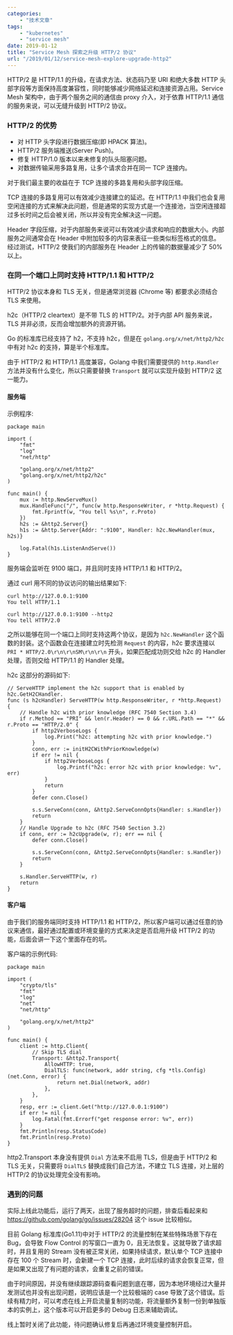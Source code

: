 ```yaml
---
categories:
    - "技术文章"
tags:
    - "kubernetes"
    - "service mesh"
date: 2019-01-12
title: "Service Mesh 探索之升级 HTTP/2 协议"
url: "/2019/01/12/service-mesh-explore-upgrade-http2"
---
```


HTTP/2 是 HTTP/1.1 的升级，在请求方法、状态码乃至 URI 和绝大多数 HTTP 头部字段等方面保持高度兼容性，同时能够减少网络延迟和连接资源占用。Service Mesh 架构中，由于两个服务之间的通信由 proxy 介入，对于依靠 HTTP/1.1 通信的服务来说，可以无缝升级到 HTTP/2 协议。

<!--more-->

### HTTP/2 的优势

* 对 HTTP 头字段进行数据压缩(即 HPACK 算法)。
* HTTP/2 服务端推送(Server Push)。
* 修复 HTTP/1.0 版本以来未修复的队头阻塞问题。
* 对数据传输采用多路复用，让多个请求合并在同一 TCP 连接内。

对于我们最主要的收益在于 TCP 连接的多路复用和头部字段压缩。

TCP 连接的多路复用可以有效减少连接建立的延迟。在 HTTP/1.1 中我们也会复用空闲连接的方式来解决此问题，但是通常的实现方式是一个连接池，当空闲连接超过多长时间之后会被关闭，所以并没有完全解决这一问题。

Header 字段压缩，对于内部服务来说可以有效减少请求和响应的数据大小。内部服务之间通常会在 Header 中附加较多的内容来表征一些类似标签格式的信息。经过测试，HTTP/2 使我们的内部服务在 Header 上的传输的数据量减少了 50% 以上。

### 在同一个端口上同时支持 HTTP/1.1 和 HTTP/2

HTTP/2 协议本身和 TLS 无关，但是通常浏览器 (Chrome 等) 都要求必须结合 TLS 来使用。

h2c（HTTP/2 cleartext）是不带 TLS 的 HTTP/2。对于内部 API 服务来说，TLS 并非必须，反而会增加额外的资源开销。

Go 的标准库已经支持了 h2，不支持 h2c，但是在 `golang.org/x/net/http2/h2c` 中有对 h2c 的支持，算是半个标准库。

由于 HTTP/2 和 HTTP/1.1 高度兼容，Golang 中我们需要提供的 `http.Handler` 方法并没有什么变化，所以只需要替换 `Transport` 就可以实现升级到 HTTP/2 这一能力。

#### 服务端

示例程序:

```golang
package main

import (
    "fmt"
    "log"
    "net/http"

    "golang.org/x/net/http2"
    "golang.org/x/net/http2/h2c"
)

func main() {
    mux := http.NewServeMux()
    mux.HandleFunc("/", func(w http.ResponseWriter, r *http.Request) {
        fmt.Fprintf(w, "You tell %s\n", r.Proto)
    })
    h2s := &http2.Server{}
    h1s := &http.Server{Addr: ":9100", Handler: h2c.NewHandler(mux, h2s)}

    log.Fatal(h1s.ListenAndServe())
}
```

服务端会监听在 9100 端口，并且同时支持 HTTP/1.1 和 HTTP/2。

通过 curl 用不同的协议访问的输出结果如下:

```
curl http://127.0.0.1:9100
You tell HTTP/1.1

curl http://127.0.0.1:9100 --http2
You tell HTTP/2.0
```

之所以能够在同一个端口上同时支持这两个协议，是因为 `h2c.NewHandler` 这个函数的封装。这个函数会在连接建立时先检测 `Request` 的内容，h2c 要求连接以 `PRI * HTTP/2.0\r\n\r\nSM\r\n\r\n` 开头，如果匹配成功则交给 h2c 的 Handler 处理，否则交给 HTTP/1.1 的 Handler 处理。

h2c 这部分的源码如下:

```golang
// ServeHTTP implement the h2c support that is enabled by h2c.GetH2CHandler.
func (s h2cHandler) ServeHTTP(w http.ResponseWriter, r *http.Request) {
    // Handle h2c with prior knowledge (RFC 7540 Section 3.4)
    if r.Method == "PRI" && len(r.Header) == 0 && r.URL.Path == "*" && r.Proto == "HTTP/2.0" {
        if http2VerboseLogs {
            log.Print("h2c: attempting h2c with prior knowledge.")
        }
        conn, err := initH2CWithPriorKnowledge(w)
        if err != nil {
            if http2VerboseLogs {
                log.Printf("h2c: error h2c with prior knowledge: %v", err)
            }
            return
        }
        defer conn.Close()

        s.s.ServeConn(conn, &http2.ServeConnOpts{Handler: s.Handler})
        return
    }
    // Handle Upgrade to h2c (RFC 7540 Section 3.2)
    if conn, err := h2cUpgrade(w, r); err == nil {
        defer conn.Close()

        s.s.ServeConn(conn, &http2.ServeConnOpts{Handler: s.Handler})
        return
    }

    s.Handler.ServeHTTP(w, r)
    return
}
```

#### 客户端

由于我们的服务端同时支持 HTTP/1.1 和 HTTP/2，所以客户端可以通过任意的协议来通信，最好通过配置或环境变量的方式来决定是否启用升级 HTTP/2 的功能，后面会讲一下这个里面存在的坑。

客户端的示例代码:

```golang
package main

import (
    "crypto/tls"
    "fmt"
    "log"
    "net"
    "net/http"

    "golang.org/x/net/http2"
)

func main() {
    client := http.Client{
        // Skip TLS dial
        Transport: &http2.Transport{
            AllowHTTP: true,
            DialTLS: func(network, addr string, cfg *tls.Config) (net.Conn, error) {
                return net.Dial(network, addr)
            },
        },
    }
    resp, err := client.Get("http://127.0.0.1:9100")
    if err != nil {
        log.Fatal(fmt.Errorf("get response error: %v", err))
    }
    fmt.Println(resp.StatusCode)
    fmt.Println(resp.Proto)
}
```

http2.Transport 本身没有提供 `Dial` 方法来不启用 TLS，但是由于 HTTP/2 和 TLS 无关，只需要将 `DialTLS` 替换成我们自己方法，不建立 TLS 连接，对上层的 HTTP/2 的协议处理完全没有影响。

### 遇到的问题

实际上线此功能后，运行了两天，出现了服务超时的问题，排查后看起来和 https://github.com/golang/go/issues/28204 这个 issue 比较相似。

目前 Golang 标准库(Go1.11)中对于 HTTP/2 的流量控制在某些特殊场景下存在 Bug，会导致 Flow Control 的写窗口一直为 0，且无法恢复。这就导致了请求超时，并且复用的 Stream 没有被正常关闭，如果持续请求，默认单个 TCP 连接中存在 100 个 Stream 时，会新建一个 TCP 连接，此时后续的请求会恢复正常，但是如果又出现了有问题的请求，会重复之前的错误。

由于时间原因，并没有继续跟踪源码查看问题到底在哪，因为本地环境经过大量并发测试也并没有出现问题，说明应该是一个比较极端的 case 导致了这个错误。后续有精力时，可以考虑在线上开启流量复制的功能，将流量额外复制一份到单独版本的实例上，这个版本可以开启更多的 Debug 日志来辅助调试。

线上暂时关闭了此功能，待问题确认修复后再通过环境变量控制开启。
